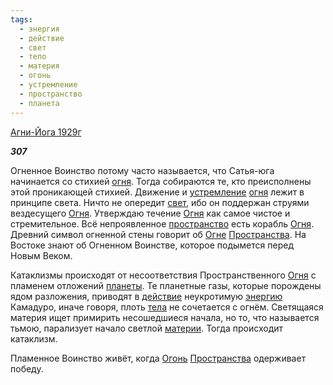 ```yaml
---
tags:
  - энергия
  - действие
  - свет
  - тело
  - материя
  - огонь
  - устремление
  - пространство
  - планета
---
```

[Агни-Йога 1929г](https://127.0.0.1:4002/agni/1929)

___307___

Огненное Воинство потому часто называется, что Сатья-юга начинается со стихией [огня](../../../tags/#огонь). Тогда собираются те, кто преисполнены этой проникающей стихией. Движение и [устремление](../../../tags/#устремление) [огня](../../../tags/#огонь) лежит в принципе света. Ничто не опередит [свет](../../../tags/#свет), ибо он поддержан струями вездесущего [Огня](../../../tags/#огонь). Утверждаю течение [Огня](../../../tags/#огонь) как самое чистое и стремительное. Всё непроявленное [пространство](../../../tags/#пространство) есть корабль [Огня](../../../tags/#огонь). Древний символ огненной стены говорит об [Огне](../../../tags/#огонь) [Пространства](../../../tags/#пространство). На Востоке знают об Огненном Воинстве, которое подымется перед Новым Веком.   

Катаклизмы происходят от несоответствия Пространственного [Огня](../../../tags/#огонь) с пламенем отложений [планеты](../../../tags/#планета). Те планетные газы, которые порождены ядом разложения, приводят в [действие](../../../tags/#действие) неукротимую [энергию](../../../tags/#энергия) Камадуро, иначе говоря, плоть [тела](../../../tags/#тело) не сочетается с огнём. Светящаяся материя ищет примирить несошедшиеся начала, но то, что называется тьмою, парализует начало светлой [материи](../../../tags/#материя). Тогда происходит катаклизм.   

Пламенное Воинство живёт, когда [Огонь](../../../tags/#огонь) [Пространства](../../../tags/#пространство) одерживает победу.